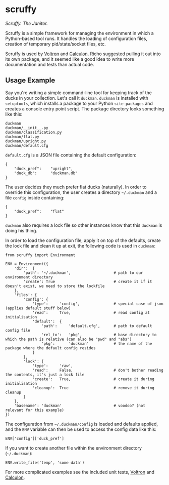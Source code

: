 # scruffy

*Scruffy. The Janitor.*

Scruffy is a simple framework for managing the environment in which a Python-based tool runs. It handles the loading of configuration files, creation of temporary pid/state/socket files, etc.

Scruffy is used by [Voltron](https://github.com/snarez/voltron) and [Calculon](https://github.com/snarez/calculon). Richo suggested pulling it out into its own package, and it seemed like a good idea to write more documentation and tests than actual code.

## Usage Example

Say you're writing a simple command-line tool for keeping track of the ducks in your collection. Let's call it `duckman`. `duckman` is installed with `setuptools`, which installs a package to your Python `site-packages` and creates a console entry point script. The package directory looks something like this:
	
	duckman
	duckman/__init__.py
	duckman/classification.py
	duckman/flat.py
	duckman/upright.py
	duckman/default.cfg

`default.cfg` is a JSON file containing the default configuration:

	{
		"duck_pref": 	"upright",
		"duck_db": 		"duckman.db"
	}

The user decides they much prefer flat ducks (naturally). In order to override this configuration, the user creates a directory `~/.duckman` and a file `config` inside containing:

	{
		"duck_pref": 	"flat"
	}

`duckman` also requires a lock file so other instances know that this `duckman` is doing his thing.

In order to load the configuration file, apply it on top of the defaults, create the lock file and clean it up at exit, the following code is used in `duckman`:

	from scruffy import Environment

	ENV = Environment({
	    'dir':  {
	        'path': '~/.duckman',					# path to our environment directory
	        'create': True							# create it if it doesn't exist, we need to store the lockfile
	    },
	    'files': {
	        'config': {
	            'type':     'config',				# special case of json (applies default stuff below)
	            'read':     True,					# read config at initialisation
	            'default':  {
	                'path':     'default.cfg',		# path to default config file
	                'rel_to':   'pkg',				# base directory to which the path is relative (can also be "pwd" and "abs")
	                'pkg':      'duckman'			# the name of the package where the default config resides
	            }
	        },
	        'lock': {
	            'type':     'raw',
	            'read':     False,					# don't bother reading the contents, it's just a lock file
	            'create':   True,					# create it during initialisation
	            'cleanup':	True					# remove it during cleanup
	        }
	    },
	    'basename': 'duckman'						# voodoo? (not relevant for this example)
	})

The configuration from `~/.duckman/config` is loaded and defaults applied, and the `ENV` variable can then be used to access the config data like this:

	ENV['config']['duck_pref']

If you want to create another file within the environment directory (`~/.duckman`):

	ENV.write_file('temp', 'some data')

For more complicated examples see the included unit tests, [Voltron](https://github.com/snarez/voltron) and [Calculon](https://github.com/snarez/calculon).